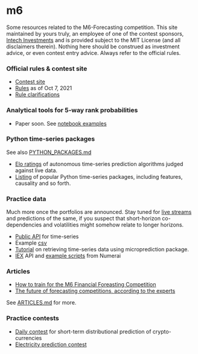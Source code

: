 # m6

Some resources related to the M6-Forecasting competition. This site maintained by yours truly, an employee of one of the
contest sponsors, [Intech Investments](https://www.intechinvestments.com/) and is provided subject to the MIT License (and all disclaimers therein). Nothing here should be construed as investment advice, or even contest entry advice. Always refer to the official rules. 

### Official rules & contest site

- [Contest site](https://mofc.unic.ac.cy/the-m6-competition/)
- [Rules](https://github.com/microprediction/m6/blob/main/docs/M6-forecasting-competition-Guidelines-20210908.pdf) as of Oct 7, 2021
- [Rule clarifications](https://github.com/microprediction/m6/blob/main/docs/clarifications.md)


### Analytical tools for 5-way rank probabilities 

- Paper soon. See [notebook examples](https://github.com/microprediction/m6/tree/main/notebook_examples) 

### Python time-series packages 
See also [PYTHON_PACKAGES.md](https://github.com/microprediction/m6/blob/main/PYTHON_PACKAGES.md)

- [Elo ratings](https://microprediction.github.io/timeseries-elo-ratings/html_leaderboards/overall.html) of autonomous time-series prediction algorithms judged against live data. 
- [Listing](https://www.microprediction.com/blog/popular-timeseries-packages) of popular Python time-series packages, including features, causality and so forth.

### Practice data 
Much more once the portfolios are announced. Stay tuned for [live streams](https://www.microprediction.org/browse_streams.html) and predictions of the same, if you suspect that short-horizon co-dependencies and volatilities might somehow relate to longer horizons. 

- [Public API](https://www.microprediction.com/public-api) for time-series
- Example [csv](https://csv.microprediction.org/lagged?name=electricity-fueltype-nyiso-hydro.json)
- [Tutorial](https://www.microprediction.com/python-3) on retrieving time-series data using microprediction package. 
- [IEX](https://iexcloud.io/docs/api/) API and [example scripts](https://github.com/numerai/signals-example-scripts/blob/master/iexcloud/dividends.py) from Numerai


### Articles 

- [How to train for the M6 Financial Foreasting Competition](https://microprediction.medium.com/six-ways-to-train-for-the-m6-financial-forecasting-competition-cacaf3af58b5)
- [The future of forecasting competitions, according to the experts](https://www.microprediction.com/blog/future)

See [ARTICLES.md](https://github.com/microprediction/m6/blob/main/ARTICLES.md) for more. 

### Practice contests

- [Daily contest](https://www.microprediction.com/competitions/daily) for short-term distributional prediction of crypto-currencies
- [Electricity prediction contest](https://www.microprediction.com/competitions/electricity)
